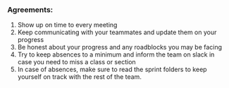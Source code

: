 <h3> Agreements: </h3>

1. Show up on time to every meeting 
2. Keep communicating with your teammates and update them on your progress
3. Be honest about your progress and any roadblocks you may be facing 
4. Try to keep absences to a minimum and inform the team on slack in case you need to miss a class or section 
5. In case of absences, make sure to read the sprint folders to keep yourself on track with the rest of the team. 

